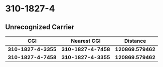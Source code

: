 # 310-1827-4
## Unrecognized Carrier


| CGI | Nearest CGI | Distance |
|-----|-------------|----------|
| **310-1827-4-3355** | **310-1827-4-7458** | **120869.579462** |
| **310-1827-4-7458** | **310-1827-4-3355** | **120869.579462** |
